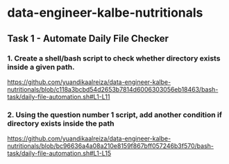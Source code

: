 # data-engineer-kalbe-nutritionals
 
## Task 1 - Automate Daily File Checker
### 1. Create a shell/bash script to check whether directory exists inside a given path.


[](https://github.com/yuandikaalreiza/data-engineer-kalbe-nutritionals/blob/c118a3bcbd54d2653b7814d6006303056eb18463/bash-task/daily-file-automation.sh#L1-L11)https://github.com/yuandikaalreiza/data-engineer-kalbe-nutritionals/blob/c118a3bcbd54d2653b7814d6006303056eb18463/bash-task/daily-file-automation.sh#L1-L11
  
### 2.  Using the question number 1 script, add another condition if directory exists inside the path

[](https://github.com/yuandikaalreiza/data-engineer-kalbe-nutritionals/blob/bc96636a4a08a210e8159f867bff057246b3f570/bash-task/daily-file-automation.sh#L1-L15)https://github.com/yuandikaalreiza/data-engineer-kalbe-nutritionals/blob/bc96636a4a08a210e8159f867bff057246b3f570/bash-task/daily-file-automation.sh#L1-L15
